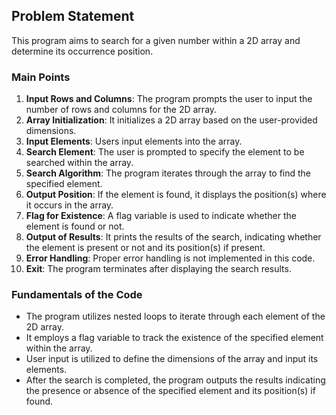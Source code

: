 ## Problem Statement

This program aims to search for a given number within a 2D array and determine its occurrence position.

### Main Points

1. **Input Rows and Columns**: The program prompts the user to input the number of rows and columns for the 2D array.
2. **Array Initialization**: It initializes a 2D array based on the user-provided dimensions.
3. **Input Elements**: Users input elements into the array.
4. **Search Element**: The user is prompted to specify the element to be searched within the array.
5. **Search Algorithm**: The program iterates through the array to find the specified element.
6. **Output Position**: If the element is found, it displays the position(s) where it occurs in the array.
7. **Flag for Existence**: A flag variable is used to indicate whether the element is found or not.
8. **Output of Results**: It prints the results of the search, indicating whether the element is present or not and its position(s) if present.
9. **Error Handling**: Proper error handling is not implemented in this code.
10. **Exit**: The program terminates after displaying the search results.

### Fundamentals of the Code

- The program utilizes nested loops to iterate through each element of the 2D array.
- It employs a flag variable to track the existence of the specified element within the array.
- User input is utilized to define the dimensions of the array and input its elements.
- After the search is completed, the program outputs the results indicating the presence or absence of the specified element and its position(s) if found.
